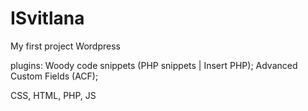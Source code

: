# ISvitlana

My first project Wordpress

plugins:
Woody code snippets (PHP snippets | Insert PHP);
Advanced Custom Fields (ACF);

CSS, HTML, PHP, JS
